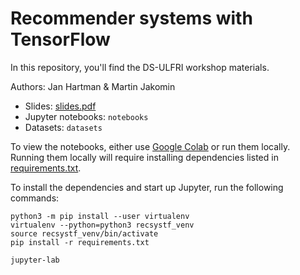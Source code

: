 # Recommender systems with TensorFlow
In this repository, you'll find the DS-ULFRI workshop materials.

Authors: Jan Hartman & Martin Jakomin

- Slides: [slides.pdf](slides.pdf)
- Jupyter notebooks: `notebooks`
- Datasets: `datasets`

To view the notebooks, either use [Google Colab](https://colab.research.google.com/) or run them locally. Running them locally will require installing dependencies listed in [requirements.txt](requirements.txt).

To install the dependencies and start up Jupyter, run the following commands:
```
python3 -m pip install --user virtualenv
virtualenv --python=python3 recsystf_venv
source recsystf_venv/bin/activate
pip install -r requirements.txt

jupyter-lab
```
